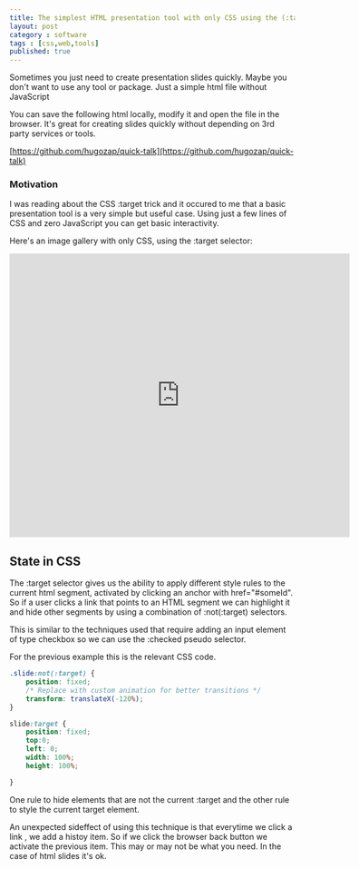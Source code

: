 ```yaml
---
title: The simplest HTML presentation tool with only CSS using the (:target trick)
layout: post
category : software
tags : [css,web,tools]
published: true
---
```


Sometimes you just need to create presentation slides quickly. Maybe you don't want to use any tool or package. Just a simple html file without JavaScript

You can save the following html locally, modify it and open the file in the browser. It's great for creating slides quickly without depending on 3rd party services or tools.

[https://github.com/hugozap/quick-talk](https://github.com/hugozap/quick-talk)

### Motivation

I was reading about the CSS :target trick and it occured to me that a  basic presentation tool  is a very simple but useful case. Using just a few lines of CSS and zero JavaScript you can get basic interactivity. 

Here's an image gallery with only CSS, using the :target selector:

<iframe src="http://hugozap.neocities.org/experiments/gallerycss.html" frameborder="0" width="600px" height="500px"></iframe>

## State in CSS

The :target selector gives us the ability to apply different style rules to the current html segment, activated by clicking an anchor with href="#someId".
So if a user clicks a link that points to an HTML segment we can highlight it and hide other segments by using a combination of :not(:target) selectors.

This is similar to the techniques used that require adding an input element of type checkbox so we can use the :checked pseudo selector.

For the previous example this is the relevant CSS code. 

```css
.slide:not(:target) {
    position: fixed;
    /* Replace with custom animation for better transitions */
    transform: translateX(-120%);
}

slide:target {
    position: fixed;
    top:0;
    left: 0;
    width: 100%;
    height: 100%;

}
```

One rule to hide elements that are not the current :target and the other rule to style the current target element.

An unexpected sideffect of using this technique is that everytime we click a link , we add a histoy item. So if we click the browser back button we activate the previous item. This may or may not be what you need. In the case of html slides it's ok.


